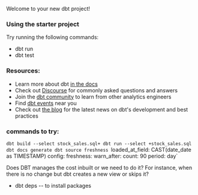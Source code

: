 Welcome to your new dbt project!

### Using the starter project

Try running the following commands:
- dbt run
- dbt test


### Resources:
- Learn more about dbt [in the docs](https://docs.getdbt.com/docs/introduction)
- Check out [Discourse](https://discourse.getdbt.com/) for commonly asked questions and answers
- Join the [dbt community](https://getdbt.com/community) to learn from other analytics engineers
- Find [dbt events](https://events.getdbt.com) near you
- Check out [the blog](https://blog.getdbt.com/) for the latest news on dbt's development and best practices


### commands to try:
`dbt build --select stock_sales.sql+
dbt run --select +stock_sales.sql
dbt docs generate
dbt source freshness
`loaded_at_field: CAST(date_date as TIMESTAMP)
    config:
        freshness:
        warn_after:
            count: 90
            period: day`



Does DBT manages the cost inbuilt or we need to do it? For instance, when there is no change but dbt creates a new view or skips it?
- dbt deps -- to install packages
